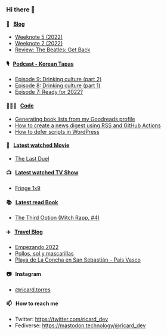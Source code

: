 ### Hi there 👋

#### 📝 &nbsp;&nbsp;[Blog](https://ricard.blog)

- [Weeknote 5 (2022)](https://ricard.blog/weeknote/week-5-2022/)
- [Weeknote 2 (2022)](https://ricard.blog/weeknote/week-2-2022/)
- [Review: The Beatles: Get Back](https://ricard.blog/review/the-beatles-get-back/)

#### 🎙 &nbsp;&nbsp;[Podcast - Korean Tapas](https://koreantapas.show/)

- [Episode 9: Drinking culture (part 2)](https://anchor.fm/korean-tapas/episodes/Episode-9-Drinking-culture-part-2-e1dknui)
- [Episode 8: Drinking culture (part 1)](https://anchor.fm/korean-tapas/episodes/Episode-8-Drinking-culture-part-1-e1d1107)
- [Episode 7: Ready for 2022?](https://anchor.fm/korean-tapas/episodes/Episode-7-Ready-for-2022-e1caoiu)

#### 👨🏻‍💻 &nbsp;&nbsp;[Code](https://ricard.dev)

- [Generating book lists from my Goodreads profile](https://ricard.dev/generating-book-lists-from-my-goodreads-profile/)
- [How to create a news digest using RSS and GitHub Actions](https://ricard.dev/how-to-create-a-news-digest-using-rss-and-github-actions/)
- [How to defer scripts in WordPress](https://ricard.dev/how-to-defer-scripts-in-wordpress/)

#### 🍿 &nbsp;&nbsp;[Latest watched Movie](https://quicoto.github.io/reviews/movies/)

- [The Last Duel](https://quicoto.github.io/reviews/movies/the-last-duel/)

#### 📺 &nbsp;&nbsp;[Latest watched TV Show](https://quicoto.github.io/reviews/tv-shows)

- [Fringe 1x9](https://quicoto.github.io/reviews/tv-shows/fringe/1x9/)

#### 📚 &nbsp;&nbsp;[Latest read Book](https://ricard.blog/books/)

- [The Third Option (Mitch Rapp, #4)](https://www.goodreads.com/review/show/4368213538?utm_medium=api&amp;utm_source=rss)

#### ✈️ &nbsp;&nbsp;[Travel Blog](https://www.quicoto.com/)

- [Empezando 2022](https://www.quicoto.com/empezando-2022/)
- [Pollos, sol y mascarillas](https://www.quicoto.com/pollos-sol-y-mascarillas/)
- [Playa de La Concha en San Sebastián – País Vasco](https://www.quicoto.com/playa-de-la-concha-en-san-sebastian-pais-vasco/)

#### 📷 &nbsp;&nbsp;Instagram
- [@ricard.torres](https://www.instagram.com/ricard.torres/)

#### 📫 &nbsp;&nbsp;How to reach me

- Twitter: https://twitter.com/ricard_dev
- Fediverse: https://mastodon.technology/@ricard_dev

